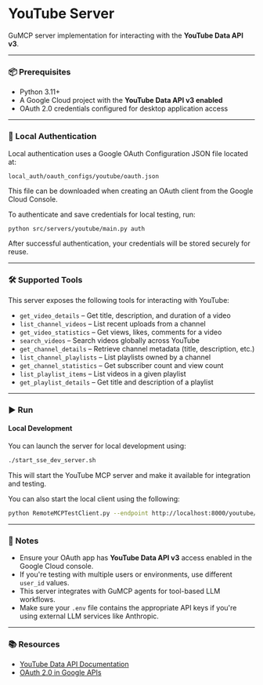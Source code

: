 # YouTube Server

GuMCP server implementation for interacting with the **YouTube Data API v3**.

---

### 📦 Prerequisites

- Python 3.11+
- A Google Cloud project with the **YouTube Data API v3 enabled**
- OAuth 2.0 credentials configured for desktop application access

---

### 🔐 Local Authentication

Local authentication uses a Google OAuth Configuration JSON file located at:

```
local_auth/oauth_configs/youtube/oauth.json
```

This file can be downloaded when creating an OAuth client from the Google Cloud Console.

To authenticate and save credentials for local testing, run:

```bash
python src/servers/youtube/main.py auth
```

After successful authentication, your credentials will be stored securely for reuse.

---

### 🛠️ Supported Tools

This server exposes the following tools for interacting with YouTube:

- `get_video_details` – Get title, description, and duration of a video
- `list_channel_videos` – List recent uploads from a channel
- `get_video_statistics` – Get views, likes, comments for a video
- `search_videos` – Search videos globally across YouTube
- `get_channel_details` – Retrieve channel metadata (title, description, etc.)
- `list_channel_playlists` – List playlists owned by a channel
- `get_channel_statistics` – Get subscriber count and view count
- `list_playlist_items` – List videos in a given playlist
- `get_playlist_details` – Get title and description of a playlist

---

### ▶️ Run

#### Local Development

You can launch the server for local development using:

```bash
./start_sse_dev_server.sh
```

This will start the YouTube MCP server and make it available for integration and testing.

You can also start the local client using the following:

```bash
python RemoteMCPTestClient.py --endpoint http://localhost:8000/youtube/local
```

---

### 📎 Notes

- Ensure your OAuth app has **YouTube Data API v3** access enabled in the Google Cloud console.
- If you're testing with multiple users or environments, use different `user_id` values.
- This server integrates with GuMCP agents for tool-based LLM workflows.
- Make sure your `.env` file contains the appropriate API keys if you're using external LLM services like Anthropic.

---

### 📚 Resources

- [YouTube Data API Documentation](https://developers.google.com/youtube/v3)
- [OAuth 2.0 in Google APIs](https://developers.google.com/identity/protocols/oauth2)
